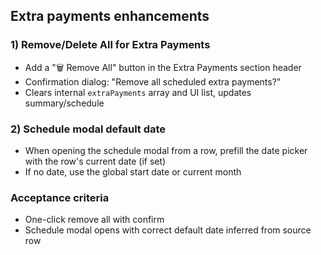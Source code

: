 ## Extra payments enhancements

### 1) Remove/Delete All for Extra Payments
- Add a "🗑️ Remove All" button in the Extra Payments section header
- Confirmation dialog: "Remove all scheduled extra payments?"
- Clears internal `extraPayments` array and UI list, updates summary/schedule

### 2) Schedule modal default date
- When opening the schedule modal from a row, prefill the date picker with the row's current date (if set)
- If no date, use the global start date or current month

### Acceptance criteria
- One-click remove all with confirm
- Schedule modal opens with correct default date inferred from source row
